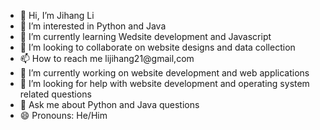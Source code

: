 - 👋 Hi, I’m Jihang Li 
- 👀 I’m interested in Python and Java
- 🌱 I’m currently learning Wedsite development and Javascript
- 💞️ I’m looking to collaborate on website designs and data collection
- 📫 How to reach me lijihang21@gmail,com
- 🔭 I’m currently working on website development and web applications
- 🤔 I’m looking for help with website development and operating system related questions
- 💬 Ask me about Python and Java questions
- 😄 Pronouns: He/Him

<!---
JihangLi1121/JihangLi1121 is a ✨ special ✨ repository because its `README.md` (this file) appears on your GitHub profile.
You can click the Preview link to take a look at your changes.
--->
